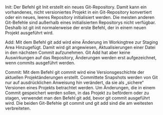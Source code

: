Init:
 Der Befehl git Init erstellt ein neues Git-Repository.
 Damit kann ein vorhandenes, nicht versioniertes Projekt in ein Git-Repository konvertiert oder ein neues, leeres Repository initialisiert werden.
 Die meisten anderen Git-Befehle sind außerhalb eines initialisierten Repositorys nicht verfügbar.
 Deshalb ist git init normalerweise der erste Befehl, der in einem neuen Projekt ausgeführt wird.

Add:
Mit dem Befehl git add wird eine Änderung im Workingtree zur Staging Area Hinzugefügt.
Damit wird git angewiesen, Aktualisierungen einer Datei in den nächsten Commit aufzunehmen.
Git Add hat aber keine Auswirkungen auf das Repository, Änderungen werden erst aufgezeichnet, wenn commits ausgeführt werden.

Commit:
Mit dem Befehl git commit wird eine Versionsgeschichte der aktuellen Projektänderungen erstellt. Committete Snapshots werden von Git nur auf ausdrücklichen Anweisung hin verändert, da sie als „sichere“ Versionen eines Projekts betrachtet werden. Um Änderungen, die in einem Commit gespeichert werden sollen, in das Projekt zu befördern oder zu stagen, verwendet man den Befehl git add, bevor git commit ausgeführt wird. Die beiden Git-Befehle git commit und git add sind die am weitesten verbreiteten.